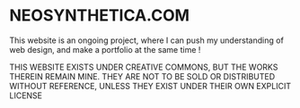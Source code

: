 # NEOSYNTHETICA.COM
This website is an ongoing project, where I can push my understanding of web design, and make a portfolio at the same time !

THIS WEBSITE EXISTS UNDER CREATIVE COMMONS, BUT THE WORKS THEREIN REMAIN MINE. THEY ARE NOT TO BE SOLD OR DISTRIBUTED WITHOUT REFERENCE, UNLESS THEY EXIST UNDER THEIR OWN EXPLICIT LICENSE
